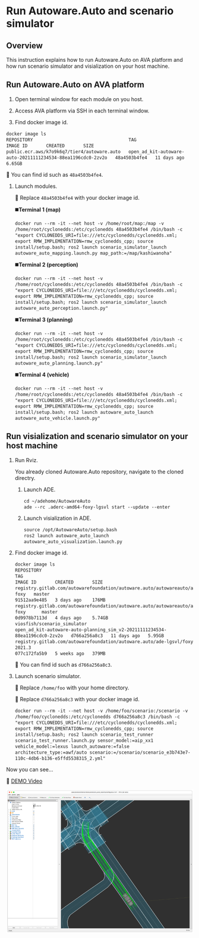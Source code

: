 # Run Autoware.Auto and scenario simulator

## Overview

This instruction explains how to run Autoware.Auto on AVA platform and how run scenario simulator and visialization on your host machine.

## Run Autoware.Auto on AVA platform

1. Open terminal window for each module on you host.

1. Access AVA platform via SSH in each terminal window.

1. Find docker image id.

  ```console
  docker image ls
  REPOSITORY                                    TAG                                                           IMAGE ID       CREATED       SIZE
  public.ecr.aws/k7o9k6q7/tier4/autoware.auto   open_ad_kit-autoware-auto-20211111234534-88ea1196cdc0-2zv2o   48a4503b4fe4   11 days ago   6.65GB
  ```

  :speech_balloon: You can find id such as `48a4503b4fe4`.

1. Launch modules.

   :speech_balloon: Replace `48a4503b4fe4` with your docker image id.

   :black_medium_square:__Terminal 1 (map)__

   ```console
   docker run --rm -it --net host -v /home/root/map:/map -v /home/root/cyclonedds:/etc/cyclonedds 48a4503b4fe4 /bin/bash -c "export CYCLONEDDS_URI=file:///etc/cyclonedds/cyclonedds.xml; export RMW_IMPLEMENTATION=rmw_cyclonedds_cpp; source install/setup.bash; ros2 launch scenario_simulator_launch autoware_auto_mapping.launch.py map_path:=/map/kashiwanoha"
   ```

   :black_medium_square:__Terminal 2 (perception)__

   ```console
   docker run --rm -it --net host -v /home/root/cyclonedds:/etc/cyclonedds 48a4503b4fe4 /bin/bash -c "export CYCLONEDDS_URI=file:///etc/cyclonedds/cyclonedds.xml; export RMW_IMPLEMENTATION=rmw_cyclonedds_cpp; source install/setup.bash; ros2 launch scenario_simulator_launch autoware_auto_perception.launch.py"
   ```

   :black_medium_square:__Terminal 3 (planning)__

   ```console
   docker run --rm -it --net host -v /home/root/cyclonedds:/etc/cyclonedds 48a4503b4fe4 /bin/bash -c "export CYCLONEDDS_URI=file:///etc/cyclonedds/cyclonedds.xml; export RMW_IMPLEMENTATION=rmw_cyclonedds_cpp; source install/setup.bash; ros2 launch scenario_simulator_launch autoware_auto_planning.launch.py"
   ```

   :black_medium_square:__Terminal 4 (vehicle)__

   ```console
   docker run --rm -it --net host -v /home/root/cyclonedds:/etc/cyclonedds 48a4503b4fe4 /bin/bash -c "export CYCLONEDDS_URI=file:///etc/cyclonedds/cyclonedds.xml; export RMW_IMPLEMENTATION=rmw_cyclonedds_cpp; source install/setup.bash; ros2 launch autoware_auto_launch autoware_auto_vehicle.launch.py"
   ```

## Run visialization and scenario simulator on your host machine

1. Run Rviz.

   You already cloned Autoware.Auto repository, navigate to the cloned directry.

   1. Launch ADE.

      ```console
      cd ~/adehome/AutowareAuto
      ade --rc .aderc-amd64-foxy-lgsvl start --update --enter
      ```

   1. Launch visialization in ADE.

      ```console
      source /opt/AutowareAuto/setup.bash
      ros2 launch autoware_auto_launch autoware_auto_visualization.launch.py
      ```

1. Find docker image id.

   ```console
   docker image ls
   REPOSITORY                                                                            TAG                                                                           IMAGE ID       CREATED       SIZE
   registry.gitlab.com/autowarefoundation/autoware.auto/autowareauto/amd64/binary-foxy   master                                                                        91512aa9e485   3 days ago    176MB
   registry.gitlab.com/autowarefoundation/autoware.auto/autowareauto/amd64/ade-foxy      master                                                                        0d9978b7113d   4 days ago    5.74GB
   viosfish/scenario_simulator                                                           open_ad_kit-autoware-auto-planning_sim_v2-20211111234534-88ea1196cdc0-2zv2o   d766a256a8c3   11 days ago   5.95GB
   registry.gitlab.com/autowarefoundation/autoware.auto/ade-lgsvl/foxy                   2021.3                                                                        077c172fa5b9   5 weeks ago   379MB

   ```

   :speech_balloon: You can find id such as `d766a256a8c3`.

1. Launch scenario simulator.

   :speech_balloon: Replace `/home/foo` with your home directory.

   :speech_balloon: Replace `d766a256a8c3` with your docker image id.

   ```console
   docker run --rm -it --net host -v /home/foo/scenario:/scenario -v /home/foo/cyclonedds:/etc/cyclonedds d766a256a8c3 /bin/bash -c "export CYCLONEDDS_URI=file:///etc/cyclonedds/cyclonedds.xml; export RMW_IMPLEMENTATION=rmw_cyclonedds_cpp; source install/setup.bash; ros2 launch scenario_test_runner scenario_test_runner.launch.py sensor_model:=aip_xx1 vehicle_model:=lexus launch_autoware:=false architecture_type:=awf/auto scenario:=/scenario/scenario_e3b743e7-110c-4db6-b136-e5ffd5538315_2.yml"
   ```

Now you can see...

:movie_camera: [DEMO Video](images/run-autoware/scenario_e3b743e7-110c-4db6-b136-e5ffd5538315_2.mp4)

![DEMO](images/run-autoware/demo.png)
